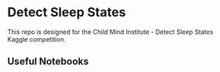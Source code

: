 # Detect Sleep States

This repo is designed for the Child Mind Institute - Detect Sleep States Kaggle competition.



## Useful Notebooks


